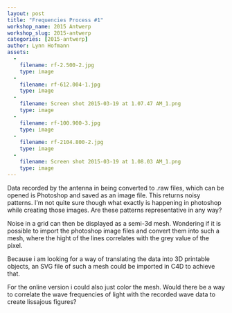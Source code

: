 ```yaml
---
layout: post
title: "Frequencies Process #1"
workshop_name: 2015 Antwerp
workshop_slug: 2015-antwerp
categories: [2015-antwerp]
author: Lynn Hofmann
assets:
  -
    filename: rf-2.500-2.jpg
    type: image
  -
    filename: rf-612.004-1.jpg
    type: image
  -
    filename: Screen shot 2015-03-19 at 1.07.47 AM_1.png
    type: image
  -
    filename: rf-100.900-3.jpg
    type: image
  -
    filename: rf-2104.800-2.jpg
    type: image
  -
    filename: Screen shot 2015-03-19 at 1.08.03 AM_1.png
    type: image
---
```

Data recorded by the antenna in being converted to .raw files, which can be opened is Photoshop and saved as an image file. This returns noisy patterns.
I'm not quite sure though what exactly is happening in photoshop while creating those images. Are these patterns representative in any way?

Noise in a grid can then be displayed as a semi-3d mesh.
Wondering if it is possible to import the photoshop image files and convert them into such a mesh, where the hight of the lines correlates with the grey value of the pixel.

Because i am looking for a way of translating the data into 3D printable objects, an SVG file of such a mesh could be imported in C4D to achieve that.

For the online version i could also just color the mesh.
Would there be a way to correlate the wave frequencies of light with the recorded wave data to create lissajous figures?
